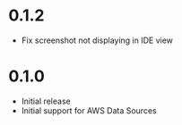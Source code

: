 # 0.1.2

* Fix screenshot not displaying in IDE view

# 0.1.0

* Initial release
* Initial support for AWS Data Sources